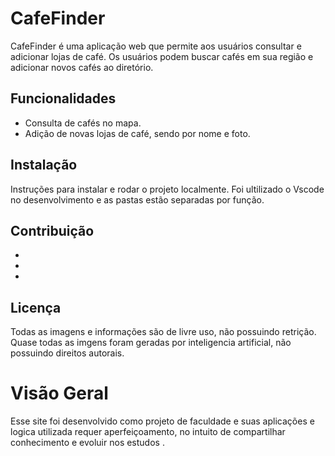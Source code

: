 # CafeFinder

CafeFinder é uma aplicação web que permite aos usuários consultar e adicionar lojas de café. Os usuários podem buscar cafés em sua região e adicionar novos cafés ao diretório.

## Funcionalidades

- Consulta de cafés no mapa.
- Adição de novas lojas de café, sendo por nome e foto. 


## Instalação

Instruções para instalar e rodar o projeto localmente.
Foi ultilizado o Vscode no desenvolvimento e as pastas estão separadas por função.


## Contribuição
-
-
-
## Licença
Todas as imagens e informações são de livre uso, não possuindo retrição. Quase todas as imgens foram geradas por inteligencia artificial, não possuindo direitos autorais.
 

# Visão Geral 
Esse site foi desenvolvido como projeto de faculdade e suas aplicações e logica utilizada requer aperfeiçoamento, no intuito de compartilhar conhecimento e evoluir nos estudos . 









